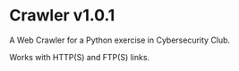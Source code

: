 # Crawler v1.0.1
A Web Crawler for a Python exercise in Cybersecurity Club.

Works with HTTP(S) and FTP(S) links.
